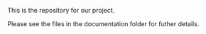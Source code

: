 This is the repository for our project.

Please see the files in the documentation folder for futher details.
